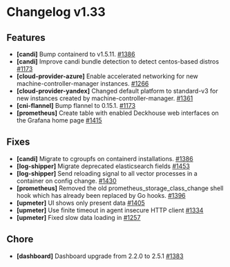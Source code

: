 # Changelog v1.33

## Features


 - **[candi]** Bump containerd to v1.5.11. [#1386](https://github.com/deckhouse/deckhouse/pull/1386)
 - **[candi]** Improve candi bundle detection to detect centos-based distros [#1173](https://github.com/deckhouse/deckhouse/pull/1173)
 - **[cloud-provider-azure]** Enable accelerated networking for new machine-controller-manager instances. [#1266](https://github.com/deckhouse/deckhouse/pull/1266)
 - **[cloud-provider-yandex]** Changed default platform to standard-v3 for new instances created by machine-controller-manager. [#1361](https://github.com/deckhouse/deckhouse/pull/1361)
 - **[cni-flannel]** Bump flannel to 0.15.1. [#1173](https://github.com/deckhouse/deckhouse/pull/1173)
 - **[prometheus]** Create table with enabled Deckhouse web interfaces on the Grafana home page [#1415](https://github.com/deckhouse/deckhouse/pull/1415)

## Fixes


 - **[candi]** Migrate to cgroupfs on containerd installations. [#1386](https://github.com/deckhouse/deckhouse/pull/1386)
 - **[log-shipper]** Migrate deprecated elasticsearch fields [#1453](https://github.com/deckhouse/deckhouse/pull/1453)
 - **[log-shipper]** Send reloading signal to all vector processes in a container on config change. [#1430](https://github.com/deckhouse/deckhouse/pull/1430)
 - **[prometheus]** Removed the old prometheus_storage_class_change shell hook which has already been replaced by Go hooks. [#1396](https://github.com/deckhouse/deckhouse/pull/1396)
 - **[upmeter]** UI shows only present data [#1405](https://github.com/deckhouse/deckhouse/pull/1405)
 - **[upmeter]** Use finite timeout in agent insecure HTTP client [#1334](https://github.com/deckhouse/deckhouse/pull/1334)
 - **[upmeter]** Fixed slow data loading in [#1257](https://github.com/deckhouse/deckhouse/pull/1257)

## Chore


 - **[dashboard]** Dashboard upgrade from 2.2.0 to 2.5.1 [#1383](https://github.com/deckhouse/deckhouse/pull/1383)

